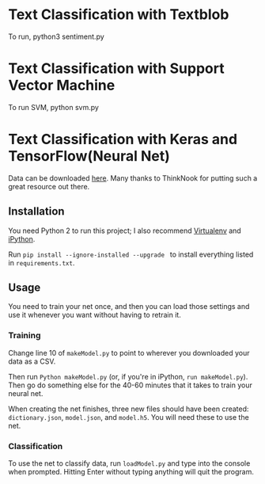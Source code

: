 # Text Classification with Textblob
To run, python3 sentiment.py

# Text Classification with Support Vector Machine
To run SVM, python svm.py

# Text Classification with Keras and TensorFlow(Neural Net)

Data can be downloaded [here](http://thinknook.com/twitter-sentiment-analysis-training-corpus-dataset-2012-09-22/). Many thanks to ThinkNook for putting such a great resource out there.

## Installation

You need Python 2 to run this project; I also recommend [Virtualenv](https://virtualenv.pypa.io/en/stable/) and [iPython](https://ipython.org/).

Run `pip install --ignore-installed --upgrade ` to install everything listed in `requirements.txt`.

## Usage
You need to train your net once, and then you can load those settings and use it whenever you want without having to retrain it.

### Training
Change line 10 of `makeModel.py` to point to wherever you downloaded your data as a CSV.

Then run `Python makeModel.py` (or, if you're in iPython, `run makeModel.py`). Then go do something else for the 40-60 minutes that it takes to train your neural net.

When creating the net finishes, three new files should have been created: `dictionary.json`, `model.json`, and `model.h5`. You will need these to use the net.

### Classification
To use the net to classify data, run `loadModel.py` and type into the console when prompted. Hitting Enter without typing anything will quit the program.
